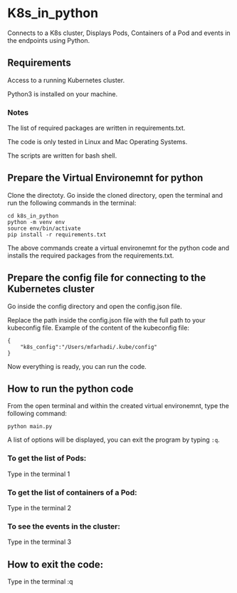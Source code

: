 # K8s_in_python
Connects to a K8s cluster, Displays Pods, Containers of a Pod and events in the endpoints using Python.
## Requirements
Access to a running Kubernetes cluster.

Python3 is installed on your machine.

### Notes
The list of required packages are written in requirements.txt.

The code is only tested in Linux and Mac Operating Systems.

The scripts are written for bash shell.

## Prepare the Virtual Environemnt for python

Clone the directoty.
Go inside the cloned directory, open the terminal and run the following commands in the terminal:
```
cd k8s_in_python
python -m venv env
source env/bin/activate
pip install -r requirements.txt
```
The above commands create a virtual environemnt for the python code and installs the required packages from the requirements.txt.

## Prepare the config file for connecting to the Kubernetes cluster
Go inside the config directory and open the config.json file.

Replace the path inside the config.json file with the full path to your kubeconfig file.
Example of the content of the kubeconfig file:
```
{
    "k8s_config":"/Users/mfarhadi/.kube/config"
}
```
Now everything is ready, you can run the code.

## How to run the python code

From the open terminal and within the created virtual environemnt, type the following command:
```
python main.py
```
A list of options will be displayed, you can exit the program by typing `:q`.
### To get the list of Pods:
Type in the terminal 1
### To get the list of containers of a Pod:
Type in the terminal 2
### To see the events in the cluster:
Type in the terminal 3

## How to exit the code:
Type in the terminal :q
